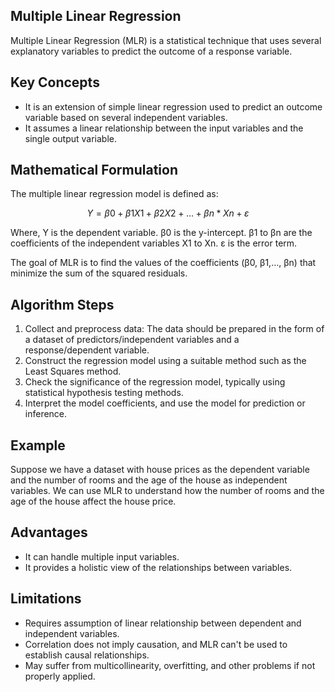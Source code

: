 ## Multiple Linear Regression

Multiple Linear Regression (MLR) is a statistical technique that uses several explanatory variables to predict the outcome of a response variable. 

## Key Concepts

- It is an extension of simple linear regression used to predict an outcome variable based on several independent variables.
- It assumes a linear relationship between the input variables and the single output variable.

## Mathematical Formulation

The multiple linear regression model is defined as:

$$
Y = β0 + β1X1 + β2X2 + ... + βn*Xn + ε
$$

Where,
  Y is the dependent variable.
  β0 is the y-intercept.
  β1 to βn are the coefficients of the independent variables X1 to Xn.
  ε is the error term.

The goal of MLR is to find the values of the coefficients (β0, β1,..., βn) that minimize the sum of the squared residuals.

## Algorithm Steps

1. Collect and preprocess data: The data should be prepared in the form of a dataset of predictors/independent variables and a response/dependent variable.
2. Construct the regression model using a suitable method such as the Least Squares method.
3. Check the significance of the regression model, typically using statistical hypothesis testing methods.
4. Interpret the model coefficients, and use the model for prediction or inference.

## Example

Suppose we have a dataset with house prices as the dependent variable and the number of rooms and the age of the house as independent variables. We can use MLR to understand how the number of rooms and the age of the house affect the house price.

## Advantages

- It can handle multiple input variables.
- It provides a holistic view of the relationships between variables.

## Limitations

- Requires assumption of linear relationship between dependent and independent variables.
- Correlation does not imply causation, and MLR can't be used to establish causal relationships.
- May suffer from multicollinearity, overfitting, and other problems if not properly applied.
